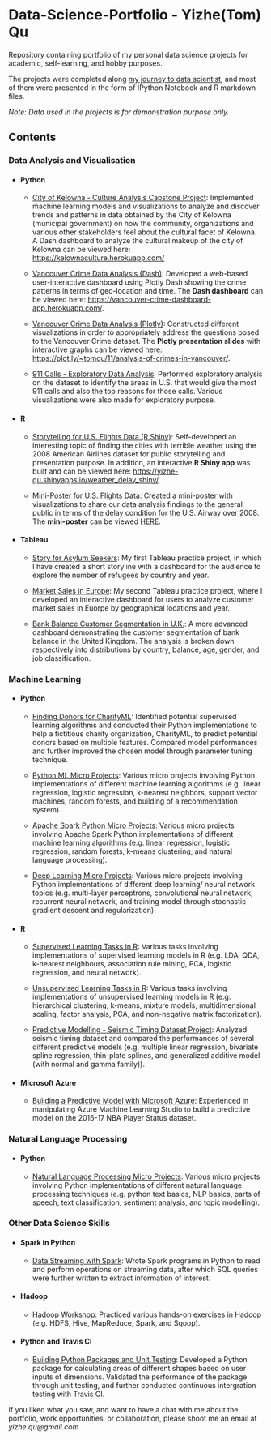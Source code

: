 # Data-Science-Portfolio - Yizhe(Tom) Qu
Repository containing portfolio of my personal data science projects for academic, self-learning, and hobby purposes. 

The projects were completed along [my journey to data scientist](https://github.com/qyzqyz1/Data-Science-Portfolio/tree/master/Journey%20to%20Data%20Scientist), and most of them were presented in the form of IPython Notebook and R markdown files.   

_Note: Data used in the projects is for demonstration purpose only._

## Contents

### Data Analysis and Visualisation
- #### Python
	- [City of Kelowna - Culture Analysis Capstone Project](https://github.com/vaghulb1992/kelowna_culture_analysis): Implemented machine learning models and visualizations to analyze and discover trends and patterns in data obtained by the City of Kelowna (municipal government) on how the community, organizations and various other stakeholders feel about the cultural facet of Kelowna. A Dash dashboard to analyze the cultural makeup of the city of Kelowna can be viewed here: https://kelownaculture.herokuapp.com/
	
	- [Vancouver Crime Data Analysis (Dash)](https://github.com/qyzqyz1/Data-Science-Portfolio/tree/master/Python%20Projects/Python%20-%20Data%20Analysis%20and%20Visualization/Vancouver%20Crime%20Analysis%20(Dash)): Developed a web-based user-interactive dashboard using Plotly Dash showing the crime patterns in terms of geo-location and time. The **Dash dashboard** can be viewed here: https://vancouver-crime-dashboard-app.herokuapp.com/.
	
	- [Vancouver Crime Data Analysis (Plotly)](https://github.com/qyzqyz1/Data-Science-Portfolio/tree/master/Python%20Projects/Python%20-%20Data%20Analysis%20and%20Visualization/Vancouver%20Crime%20Analysis%20(Plotly)): Constructed different visualizations in order to appropriately address the questions posed to the Vancouver Crime dataset. The **Plotly presentation slides** with interactive graphs can be viewed here: https://plot.ly/~tomqu/11/analysis-of-crimes-in-vancouver/.
	
	- [911 Calls - Exploratory Data Analysis](https://github.com/qyzqyz1/Data-Science-Portfolio/tree/master/Python%20Projects/Python%20-%20Data%20Analysis%20and%20Visualization/911%20Calls): Performed exploratory analysis on the dataset to identify the areas in U.S. that would give the most 911 calls and also the top reasons for those calls. Various visualizations were also made for exploratory purpose. 

- #### R
	- [Storytelling for U.S. Flights Data (R Shiny)](https://github.com/qyzqyz1/Data-Science-Portfolio/tree/master/R%20Projects/R%20-%20Data%20Analysis%20and%20Visualization/Storytelling%20(R%20Shiny)%20-%20Air%20Flights%20Data): Self-developed an interesting topic of finding the cities with terrible weather using the 2008 American Airlines dataset for public storytelling and presentation purpose. In addition, an interactive **R Shiny app** was built and can be viewed here: https://yizhe-qu.shinyapps.io/weather_delay_shiny/.
	
	- [Mini-Poster for U.S. Flights Data](https://github.com/qyzqyz1/Data-Science-Portfolio/tree/master/R%20Projects/R%20-%20Data%20Analysis%20and%20Visualization/Mini-poster%20Project%20-%20Air%20Flights%20Data): Created a mini-poster with visualizations to share our data analysis findings to the general public in terms of the delay condition for the U.S. Airway over 2008. The **mini-poster** can be viewed [HERE](https://github.com/qyzqyz1/Data-Science-Portfolio/blob/master/R%20Projects/R%20-%20Data%20Analysis%20and%20Visualization/Mini-poster%20Project%20-%20Air%20Flights%20Data/Final_Poster.pdf).

- #### Tableau
	- [Story for Asylum Seekers](https://public.tableau.com/profile/yizhe.qu#!/vizhome/MyFirstTableauStory_16/StoryforAsylumSeekers): My first Tableau practice project, in which I have created a short storyline with a dashboard for the audience to explore the number of refugees by country and year.  

	- [Market Sales in Europe](https://public.tableau.com/profile/yizhe.qu#!/vizhome/CustomerSalesinEurope_0/Dashboard): My second Tableau practice project, where I developed an interactive dashboard for users to analyze customer market sales in Euorpe by geographical locations and year.  

	- [Bank Balance Customer Segmentation in U.K.](https://public.tableau.com/profile/yizhe.qu#!/vizhome/BankBalanceSegmentationinU_K_/Storyline?publish=yes): A more advanced dashboard demonstrating the customer segmentation of bank balance in the United Kingdom. The analysis is broken down respectively into distributions by country, balance, age, gender, and job classification. 


### Machine Learning
- #### Python
	- [Finding Donors for CharityML](https://github.com/qyzqyz1/Data-Science-Portfolio/tree/master/Python%20Projects/Python%20-%20Machine%20Learning/Supervised%20-%20Finding%20Donors%20for%20CharityML): Identified potential supervised learning algorithms and conducted their Python implementations to help a fictitious charity organization, CharityML, to predict potential donors based on multiple features. Compared model performances and further improved the chosen model through parameter tuning technique.
	
	- [Python ML Micro Projects](https://github.com/qyzqyz1/Data-Science-Portfolio/tree/master/Python%20Projects/Python%20-%20Machine%20Learning/Python%20ML%20Micro%20Projects): Various micro projects involving Python implementations of different machine learning algorithms (e.g. linear regression, logistic regression, k-nearest neighbors, support vector machines, random forests, and building of a recommendation system).  
	
	- [Apache Spark Python Micro Projects](https://github.com/qyzqyz1/Data-Science-Portfolio/tree/master/Python%20Projects/Python%20-%20Machine%20Learning/Apache%20Spark%20ML%20Micro%20Projects): Various micro projects involving Apache Spark Python implementations of different machine learning algorithms (e.g. linear regression, logistic regression, random forests, k-means clustering, and natural language processing).  
	
	- [Deep Learning Micro Projects](https://github.com/qyzqyz1/Data-Science-Portfolio/tree/master/Python%20Projects/Python%20-%20Machine%20Learning/Deep%20Learning%20Micro%20Projects): Various micro projects involving Python implementations of different deep learning/ neural network topics (e.g. multi-layer perceptrons, convolutional neural network, recurrent neural network, and training model through stochastic gradient descent and regularization). 
	
- #### R
	- [Supervised Learning Tasks in R](https://github.com/qyzqyz1/Data-Science-Portfolio/tree/master/R%20Projects/R%20-%20Machine%20Learning/Supervised%20Learning%20Tasks): Various tasks involving implementations of supervised learning models in R (e.g. LDA, QDA, k-nearest neighbours, association rule mining, PCA, logistic regression, and neural network).  
	
	- [Unsupervised Learning Tasks in R](https://github.com/qyzqyz1/Data-Science-Portfolio/tree/master/R%20Projects/R%20-%20Machine%20Learning/Unsupervised%20Learning%20Tasks): Various tasks involving implementations of unsupervised learning models in R (e.g. hierarchical clustering, k-means, mixture models, multidimensional scaling, factor analysis, PCA, and non-negative matrix factorization).   
	
	- [Predictive Modelling - Seismic Timing Dataset Project](https://github.com/qyzqyz1/Data-Science-Portfolio/tree/master/R%20Projects/R%20-%20Machine%20Learning/Predictive%20Modelling%20-%20Seismic%20Timing%20Dataset%20Project): Analyzed seismic timing dataset and compared the performances of several different predictive models (e.g. multiple linear regression, bivariate spline regression, thin-plate splines, and generalized additive model (with normal and gamma family)).   

- #### Microsoft Azure
	- [Building a Predictive Model with Microsoft Azure](https://github.com/qyzqyz1/Data-Science-Portfolio/tree/master/Tools%20for%20Data%20Science/Machine%20Learning%20with%20Microsoft%20Azure): Experienced in manipulating Azure Machine Learning Studio to build a predictive model on the 2016-17 NBA Player Status dataset.

### Natural Language Processing
- #### Python
	- [Natural Language Processing Micro Projects](https://github.com/qyzqyz1/Data-Science-Portfolio/tree/master/Python%20Projects/Python%20-%20Machine%20Learning/Natural%20Language%20Processing%20Micro%20Projects): Various micro projects involving Python implementations of different natural language processing techniques (e.g. python text basics, NLP basics, parts of speech, text classification, sentiment analysis, and topic modelling).

	
### Other Data Science Skills
- #### Spark in Python
	- [Data Streaming with Spark](https://github.com/qyzqyz1/Data-Science-Portfolio/tree/master/Tools%20for%20Data%20Science/Data%20Streaming%20with%20Pyspark): Wrote Spark programs in Python to read and perform operations on streaming data, after which SQL queries were further written to extract information of interest.

- #### Hadoop
	- [Hadoop Workshop](https://github.com/qyzqyz1/Data-Science-Portfolio/tree/master/Tools%20for%20Data%20Science/Hadoop%20Workshop): Practiced various hands-on exercises in Hadoop (e.g. HDFS, Hive, MapReduce, Spark, and Sqoop).

- #### Python and Travis CI
	- [Building Python Packages and Unit Testing](https://github.com/qyzqyz1/Data-Science-Portfolio/tree/master/Tools%20for%20Data%20Science/Building%20Python%20packages%20and%20Unit%20Testing): Developed a Python package for calculating areas of different shapes based on user inputs of dimensions. Validated the performance of the package through unit testing, and further conducted continuous intergration testing with Travis CI.  


If you liked what you saw, and want to have a chat with me about the portfolio, work opportunities, or collaboration, please shoot me an email at _yizhe.qu@gmail.com_
